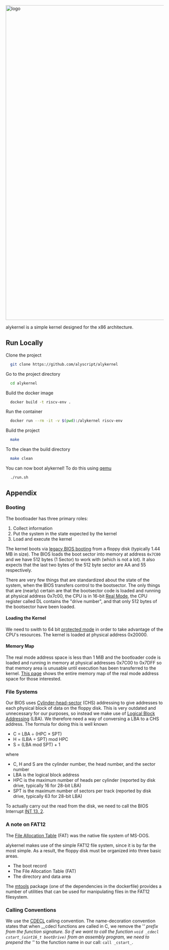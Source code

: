 <img src="https://i.imgur.com/Jo7l9Q1.png" alt="logo" width="1000">

alykernel is a simple kernel designed for the x86 architecture.


## Run Locally

Clone the project

```bash
  git clone https://github.com/alyscript/alykernel
```

Go to the project directory

```bash
  cd alykernel
```

Build the docker image

```bash
  docker build -t riscv-env .
```

Run the container

```bash
  docker run --rm -it -v $(pwd):/alykernel riscv-env
```

Build the project
```bash
  make
```

To the clean the build directory
```bash
  make clean
```

You can now boot alykernel! To do this using [qemu](https://www.qemu.org/)
```bash
  ./run.sh
```


## Appendix

### Booting
The bootloader has three primary roles:
1. Collect information
2. Put the system in the state expected by the kernel
3. Load and execute the kernel

The kernel boots via [legacy BIOS booting](https://wiki.osdev.org/System_Initialization_(x86)) from a floppy disk (typically 1.44 MB in size). The BIOS loads the boot sector into memory at address `0x7C00` and we have 512 bytes (1 Sector) to work with (which is not a lot). It also expects that the last two bytes of the 512 byte sector are AA and 55 respectively.

There are very few things that are standardized about the state of the system, when the BIOS transfers control to the bootsector. The only things that are (nearly) certain are that the bootsector code is loaded and running at physical address 0x7c00, the CPU is in 16-bit [Real Mode](https://wiki.osdev.org/Real_Mode), the CPU register called DL contains the "drive number", and that only 512 bytes of the bootsector have been loaded.

#### Loading the Kernel
We need to swith to 64 bit [protected mode](https://wiki.osdev.org/Protected_Mode) in order to take advantage of the CPU's resources.
The kernel is loaded at physical address 0x20000. 

#### Memory Map
The real mode address space is less than 1 MiB and the bootloader code is loaded and running in memory at physical addresses 0x7C00 to 0x7DFF so that memory area is unusable until execution has been transferred to the kernel.
[This page](https://wiki.osdev.org/Memory_Map_(x86)#Real_mode_address_space_(%3C_1_MiB)) shows the entire memory map of the real mode address space for those interested.

### File Systems
Our BIOS uses [Cylinder-head-sector](https://en.wikipedia.org/wiki/Cylinder-head-sector) (CHS) addressing to give addresses to each physical block of data on the floppy disk.
This is very outdated and unnecessary for our purposes, so instead we make use of [Logical Block Addressing](https://en.wikipedia.org/wiki/Logical_block_addressing) (LBA). We therefore need a way of conversing a LBA to a CHS address. The formula for doing this is well known
- C = LBA ÷ (HPC × SPT)
- H = (LBA ÷ SPT) mod HPC
- S = (LBA mod SPT) + 1

where
- C, H and S are the cylinder number, the head number, and the sector number
- LBA is the logical block address
- HPC is the maximum number of heads per cylinder (reported by disk drive, typically 16 for 28-bit LBA)
- SPT is the maximum number of sectors per track (reported by disk drive, typically 63 for 28-bit LBA)

To actually carry out the read from the disk, we need to call the BIOS Interrupt [INT 13, 2](https://stanislavs.org/helppc/int_13-2.html).

### A note on FAT12
The [File Allocation Table](https://wiki.osdev.org/FAT) (FAT) was the native file system of MS-DOS.

alykernel makes use of the simple FAT12 file system, since it is by far the most simple. As a result, the floppy disk must be organized into three basic areas.
- The boot record
- The File Allocation Table (FAT)
- The directory and data area

The [mtools](https://www.gnu.org/software/mtools/) package (one of the dependencies in the dockerfile) provides a number of utilities that can be used for manipulating files in the FAT12 filesystem.

### Calling Conventions
We use the [CDECL](https://en.wikipedia.org/wiki/X86_calling_conventions#cdecl) calling convention.
The name-decoration convention states that when __cdecl functions are called in C, we remove the '_' prefix from the function signature.
So if we want to call the function `void _cdecl cstart_(uint16_t bootDrive)` from an assembly program, we need to prepend the '_' to the function name in our call: `call _cstart_`.